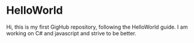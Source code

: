 # HelloWorld

Hi, this is my first GigHub repository, following the HelloWorld guide.
I am working on C# and javascript and strive to be better.
